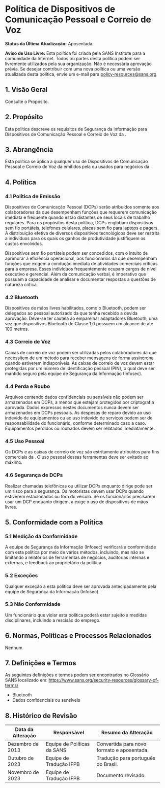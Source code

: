 # Política de Dispositivos de Comunicação Pessoal e Correio de Voz

**Status da Última Atualização:** Aposentada

**Aviso de Uso Livre:** Esta política foi criada pela SANS Institute para a comunidade da Internet. Todos ou partes desta política podem ser livremente utilizados pela sua organização. Não é necessária aprovação prévia. Se desejar contribuir com uma nova política ou uma versão atualizada desta política, envie um e-mail para policy-resources@sans.org.

## 1. Visão Geral

Consulte o Propósito.

## 2. Propósito

Esta política descreve os requisitos de Segurança da Informação para Dispositivos de Comunicação Pessoal e Correio de Voz da <Nome da Empresa>.

## 3. Abrangência

Esta política se aplica a qualquer uso de Dispositivos de Comunicação Pessoal e Correio de Voz da <Nome da Empresa> emitidos pela <Nome da Empresa> ou usados para negócios da <Nome da Empresa>.

## 4. Política

### 4.1 Política de Emissão

Dispositivos de Comunicação Pessoal (DCPs) serão atribuídos somente aos colaboradores da <Nome da Empresa> que desempenham funções que requerem comunicação imediata e frequente quando estão distantes de seus locais de trabalho regulares. Para os propósitos desta política, DCPs englobam dispositivos sem fio portáteis, telefones celulares, placas sem fio para laptops e pagers. A distribuição efetiva de diversos dispositivos tecnológicos deve ser restrita a indivíduos para os quais os ganhos de produtividade justifiquem os custos envolvidos.

Dispositivos sem fio portáteis podem ser concedidos, com o intuito de aprimorar a eficiência operacional, aos funcionários da <Nome da Empresa> que desempenham funções que exigem a condução imediata de atividades comerciais críticas para a empresa. Esses indivíduos frequentemente ocupam cargos de nível executivo e gerencial. Além da comunicação verbal, é imperativo que possuam a capacidade de analisar e documentar respostas a questões de natureza crítica.

### 4.2 Bluetooth

Dispositivos de mãos livres habilitados, como o Bluetooth, podem ser delegados ao pessoal autorizado da <Nome da Empresa> que tenha recebido a devida aprovação. Deve-se ter cautela ao emparelhar adaptadores Bluetooth, uma vez que dispositivos Bluetooth de Classe 1.0 possuem um alcance de até 100 metros.

### 4.3 Correio de Voz

Caixas de correio de voz podem ser utilizadas pelos colaboradores da <Nome da Empresa> que necessitem de um método para receber mensagens de forma assíncrona quando estiverem indisponíveis. As caixas de correio de voz devem estar protegidas por um número de identificação pessoal (PIN), o qual deve ser mantido seguro pela equipe de Segurança da Informação (Infosec).

### 4.4 Perda e Roubo

Arquivos contendo dados confidenciais ou sensíveis não podem ser armazenados em DCPs, a menos que estejam protegidos por criptografia aprovada. Dados expressos nestes documentos nunca devem ser armazenados em DCPs pessoais. As despesas de reparo devido ao uso indevido de equipamentos ou ao uso indevido de serviços podem ser de responsabilidade do funcionário, conforme determinado caso a caso. Equipamentos perdidos ou roubados devem ser relatados imediatamente.

### 4.5 Uso Pessoal

Os DCPs e as caixas de correio de voz são estritamente atribuídos para fins comerciais da <Nome da Empresa>. O uso pessoal dessas ferramentas deve ser evitado ao máximo.

### 4.6 Segurança de DCPs

Realizar chamadas telefônicas ou utilizar DCPs enquanto dirige pode ser um risco para a segurança. Os motoristas devem usar DCPs quando estiverem estacionados ou fora do veículo. Se os funcionários precisarem usar um DCP enquanto dirigem, a <Nome da Empresa> exige o uso de dispositivos de mãos livres.

## 5. Conformidade com a Política

### 5.1 Medição da Conformidade
A equipe de Segurança da Informação (Infosec) verificará a conformidade com esta política por meio de vários métodos, incluindo, mas não se limitando a relatórios de ferramentas de negócios, auditorias internas e externas, e feedback ao proprietário da política.

### 5.2 Exceções
Qualquer exceção a esta política deve ser aprovada antecipadamente pela equipe de Segurança da Informação (Infosec).

### 5.3 Não Conformidade
Um funcionário que violar esta política poderá estar sujeito a medidas disciplinares, incluindo a rescisão do emprego. 

## 6. Normas, Políticas e Processos Relacionados

Nenhum.

## 7. Definições e Termos

As seguintes definições e termos podem ser encontrados no Glossário SANS localizado em: https://www.sans.org/security-resources/glossary-of-terms/

- Bluetooth
- Dados confidenciais ou sensíveis

## 8. Histórico de Revisão

| Data da Alteração | Responsável | Resumo da Alteração |
|-------------------|------------|-----------------------|
| Dezembro de 2013 | Equipe de Políticas da SANS | Convertida para novo formato e aposentada.
Outubro de 2023 | Equipe de Tradução IFPB | Tradução para português do Brasil.
Novembro de 2023 | Equipe de Tradução IFPB | Documento revisado.
